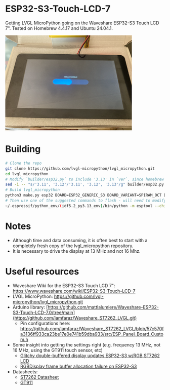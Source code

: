 # ESP32-S3-Touch-LCD-7
Getting LVGL MicroPython going on the Waveshare ESP32-S3 Touch LCD 7". Tested on Homebrew 4.4.17 and Ubuntu 24.04.1.

![basicdisplay](basicdisplay.png)

# Building
```bash
# Clone the repo
git clone https://github.com/lvgl-micropython/lvgl_micropython.git
cd lvgl_micropython
# Modify `builder/esp32.py` to include '3.13' in `ver`, since homebrew is already on Python 3.13.  lvgl-micropython builds successfully with the newer Python.
sed -i -- "s/'3.11', '3.12'/'3.11', '3.12', '3.13'/g" builder/esp32.py
# Build lvgl_micropython
python3 make.py esp32 BOARD=ESP32_GENERIC_S3 BOARD_VARIANT=SPIRAM_OCT DISPLAY=rgb_display INDEV=gt911
# Then use one of the suggested commands to flash - will need to modify the idf and py versions and also change (PORT) as appropriate.
~/.espressif/python_env/(idf5.2_py3.13_env)/bin/python -m esptool --chip esp32s3 -p (PORT) -b 460800 --before default_reset --after hard_reset write_flash --flash_mode dio --flash_size 8MB --flash_freq 80m --erase-all 0x0 build/lvgl_micropy_ESP32_GENERIC_S3-SPIRAM_OCT-8.bin
```

# Notes
- Although time and data consuming, it is often best to start with a completely fresh copy of the lvgl_micropython repository.
- It is necessary to drive the display at 13 MHz and not 16 Mhz.

# Useful resources

- Waveshare Wiki for the ESP32-S3 Touch LCD 7": https://www.waveshare.com/wiki/ESP32-S3-Touch-LCD-7
- LVGL MicroPython: https://github.com/lvgl-micropython/lvgl_micropython.git
- Arduino library: [https://github.com/mattlalumiere/Waveshare-ESP32-S3-Touch-LCD-7.0/tree/main](https://github.com/iamfaraz/Waveshare_ST7262_LVGL.git)
  - Pin configurations here: https://github.com/iamfaraz/Waveshare_ST7262_LVGL/blob/57c570fa3136ff933ca23be17e0e741b59dba933/src/ESP_Panel_Board_Custom.h
- Some insight into getting the settings right (e.g. frequency 13 MHz, not 16 MHz, using the GT911 touch sensor, etc)
  - [Glitchy double-buffered display updates ESP32-S3 w/RGB ST7262 LCD](https://github.com/lvgl-micropython/lvgl_micropython/issues/33)
  - [RGBDisplay frame buffer allocation failure on ESP32-S3](https://github.com/lvgl-micropython/lvgl_micropython/issues/20)
- Datasheets:
  - [ST7262 Datasheet](https://files.waveshare.com/wiki/ESP32-S3-Touch-LCD-4.3/ST7262.pdf)
  - [GT911](https://files.waveshare.com/upload/e/eb/GT911.pdf)  

